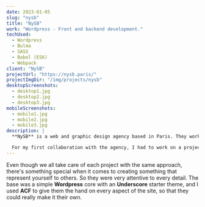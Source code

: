 ```yaml
---
date: 2023-01-05
slug: "nysb"
title: "NySB"
work: "Wordpress - Front and backend development."
techUsed:
  - Wordpress
  - Bulma
  - SASS
  - Babel (ES6)
  - Webpack
client: "NySB"
projectUrl: "https://nysb.paris/"
projectImgDir: "/img/projects/nysb"
desktopScreenshots:
  - desktop1.jpg
  - desktop2.jpg
  - desktop3.jpg
mobileScreenshots:
  - mobile1.jpg
  - mobile2.jpg
  - mobile3.jpg
description: |
  **NySB** is a web and graphic design agency based in Paris. They work with a wide variety of clients and have a strong feeling for visual identity and typography work.

  For my first collaboration with the agency, I had to work on a project that was extremely close to their heart: their own website.
---
```


Even though we all take care of each project with the same approach, there's something special when it comes to creating something that represent yourself to others. So they were very attentive to every detail. The base was a simple **Wordpress** core with an **Underscore** starter theme, and I used **ACF** to give them the hand on every aspect of the site, so that they could really make it their own.
